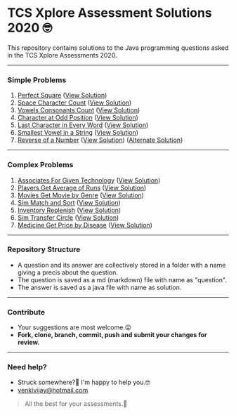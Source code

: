 # TCS Xplore Assessment Solutions 2020 🤓
This repository contains solutions to the Java programming questions asked in the TCS Xplore Assessments 2020.

***********

### Simple Problems
1. [Perfect Square](https://github.com/venkivijay/Java-Solutions-TCS-Xplore-Protracted-Assessment/blob/master/Perfect_Square/Question.md) ([View Solution](https://github.com/venkivijay/Java-Solutions-TCS-Xplore-Protracted-Assessment/blob/master/Perfect_Square/Solution.java))
2. [Space Character Count](https://github.com/venkivijay/Java-Solutions-TCS-Xplore-Protracted-Assessment/blob/master/Space_Character_Count/Question.md) ([View Solution](https://github.com/venkivijay/Java-Solutions-TCS-Xplore-Protracted-Assessment/blob/master/Space_Character_Count/Solution.java))
3. [Vowels Consonants Count](https://github.com/venkivijay/Java-Solutions-TCS-Xplore-Protracted-Assessment/blob/master/Vowels_Consonants_Count/Question.md) ([View Solution](https://github.com/venkivijay/Java-Solutions-TCS-Xplore-Protracted-Assessment/blob/master/Vowels_Consonants_Count/Solution.java))
4. [Character at Odd Position](https://github.com/venkivijay/Java-Solutions-TCS-Xplore-Protracted-Assessment/blob/master/Character_At_Odd_Position/Question.md) ([View Solution](https://github.com/venkivijay/Java-Solutions-TCS-Xplore-Protracted-Assessment/blob/master/Character_At_Odd_Position/Solution.java))
5. [Last Character in Every Word](https://github.com/venkivijay/Java-Solutions-TCS-Xplore-Protracted-Assessment/blob/master/Last_Character_In_Every_Word/Question.md) ([View Solution](https://github.com/venkivijay/Java-Solutions-TCS-Xplore-Protracted-Assessment/blob/master/Last_Character_In_Every_Word/Solution.java))
6. [Smallest Vowel in a String](https://github.com/venkivijay/Java-Solutions-TCS-Xplore-Protracted-Assessment/blob/master/Smallest_Vowel_in_a_String/Question.md) ([View Solution](https://github.com/venkivijay/Java-Solutions-TCS-Xplore-Protracted-Assessment/blob/master/Smallest_Vowel_in_a_String/Solution.java))
7. [Reverse of a Number](https://github.com/venkivijay/Java-Solutions-TCS-Xplore-Proctored-Assessment/blob/master/Reverse_Number/Question.md) ([View Solution](https://github.com/venkivijay/Java-Solutions-TCS-Xplore-Proctored-Assessment/blob/master/Reverse_Number/Solution1.java)) ([Alternate Solution](https://github.com/venkivijay/Java-Solutions-TCS-Xplore-Proctored-Assessment/blob/master/Reverse_Number/Solution2.java))

***

### Complex Problems
1. [Associates For Given Technology](https://github.com/venkivijay/Java-Solutions-TCS-Xplore-Protracted-Assessment/blob/master/Associate_For_Given_Technology/Question.md) ([View Solution](https://github.com/venkivijay/Java-Solutions-TCS-Xplore-Protracted-Assessment/blob/master/Associate_For_Given_Technology/Solution.java))
2. [Players Get Average of Runs](https://github.com/venkivijay/Java-Solutions-TCS-Xplore-Protracted-Assessment/blob/master/Player_Get_Average_of_Runs/Question.md) ([View Solution](https://github.com/venkivijay/Java-Solutions-TCS-Xplore-Protracted-Assessment/blob/master/Player_Get_Average_of_Runs/Solution.java))
3. [Movies Get Movie by Genre](https://github.com/venkivijay/Java-Solutions-TCS-Xplore-Protracted-Assessment/blob/master/Movie_Get_Movie_By_Genre/Question.md) ([View Solution](https://github.com/venkivijay/Java-Solutions-TCS-Xplore-Protracted-Assessment/blob/master/Movie_Get_Movie_By_Genre/Solution.java))
4. [Sim Match and Sort](https://github.com/venkivijay/Java-Solutions-TCS-Xplore-Protracted-Assessment/blob/master/Sim_Match_And_Sort/Question.md) ([View Solution](https://github.com/venkivijay/Java-Solutions-TCS-Xplore-Protracted-Assessment/blob/master/Sim_Match_And_Sort/Solution.java))
5. [Inventory Replenish](https://github.com/venkivijay/Java-Solutions-TCS-Xplore-Protracted-Assessment/blob/master/Inventory_Replenish/Question.md) ([View Solution](https://github.com/venkivijay/Java-Solutions-TCS-Xplore-Protracted-Assessment/blob/master/Inventory_Replenish/Solution.java))
6. [Sim Transfer Circle](https://github.com/venkivijay/Java-Solutions-TCS-Xplore-Protracted-Assessment/blob/master/Sim_Transfer_Circle/Question.md) ([View Solution](https://github.com/venkivijay/Java-Solutions-TCS-Xplore-Protracted-Assessment/blob/master/Sim_Transfer_Circle/Solution.java))
7. [Medicine Get Price by Disease](https://github.com/venkivijay/Java-Solutions-TCS-Xplore-Proctored-Assessment/blob/master/Medicine_Get_Price_by_Disease/Question.md) ([View Solution](https://github.com/venkivijay/Java-Solutions-TCS-Xplore-Proctored-Assessment/blob/master/Medicine_Get_Price_by_Disease/Solution.java))

***********
### Repository Structure
  - A question and its answer are collectively stored in a folder with a name giving a precis about the question.
  - The question is saved as a md (markdown) file with name as "question".
  - The answer is saved as a java file with name as solution.

***********

### Contribute
  - Your suggestions are most welcome.😜
  - **Fork, clone, branch, commit, push and submit your changes for review.**

***********

### Need help?
  - Struck somewhere?🤔 I'm happy to help you.🤓
  - <venkivijay@hotmail.com>
> All the best for your assessments.💯
